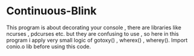 # Continuous-Blink
This program is about decorating your console , there are libraries like ncurses , pdcurses etc. but they are confusing to use , so here in this program i apply very small logic of gotoxy() , wherex() , wherey(). Import conio.o lib before using this code.
